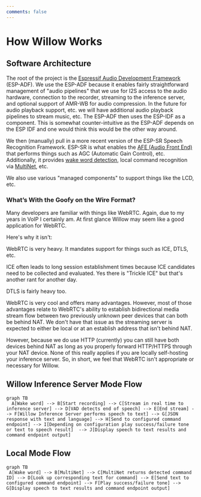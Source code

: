 ```yaml
---
comments: false
---
```


# How Willow Works

## Software Architecture

The root of the project is the [Espressif Audio Development Framework](https://github.com/espressif/esp-adf) (ESP-ADF). We use the ESP-ADF because it enables fairly straightforward management of "audio pipelines" that we use for I2S access to the audio hardware, connection to the recorder, streaming to the inference server, and optional support of AMR-WB for audio compression. In the future for audio playback support, etc. we will have additional audio playback pipelines to stream music, etc.
The ESP-ADF then uses the ESP-IDF as a component. This is somewhat counter-intuitive as the ESP-ADF depends on the ESP IDF and one would think this would be the other way around.

We then (manually) pull in a more recent version of the ESP-SR Speech Recognition Framework. ESP-SR is what enables the [AFE (Audio Front End)](https://docs.espressif.com/projects/esp-sr/en/latest/esp32s3/audio_front_end/README.html) that performs things such as AGC (Automatic Gain Control), etc. Additionally, it provides [wake word detection](https://docs.espressif.com/projects/esp-sr/en/latest/esp32s3/wake_word_engine/README.html), local command recognition via [MultiNet](https://docs.espressif.com/projects/esp-sr/en/latest/esp32s3/speech_command_recognition/README.html), etc.

We also use various "managed components" to support things like the LCD, etc.
<!-- TODO: Make a pretty diagram/flow thing or something. -->

### What’s With the Goofy on the Wire Format?

Many developers are familiar with things like WebRTC. Again, due to my years in VoIP I certainly am. At first glance Willow may seem like a good application for WebRTC. 

Here's why it isn't:

WebRTC is very heavy. It mandates support for things such as ICE, DTLS, etc.

ICE often leads to long session establishment times because ICE candidates need to be collected and evaluated. Yes there is "Trickle ICE" but that's another rant for another day.

DTLS is fairly heavy too.

WebRTC is very cool and offers many advantages. However, most of those advantages relate to WebRTC's ability to establish bidirectional media stream flow between two previously unknown peer devices that can both be behind NAT. We don't have that issue as the streaming server is expected to either be local or at an establish address that isn't behind NAT.

However, because we do use HTTP (currently) you can still have both devices behind NAT as long as you properly forward HTTP/HTTPS through your NAT device.
None of this really applies if you are locally self-hosting your inference server.
So, in short, we feel that WebRTC isn't appropriate or necessary for Willow.

## Willow Inference Server Mode Flow

``` mermaid
graph TB
  A[Wake word] --> B[Start recording] --> C[Stream in real time to inference server] --> D[VAD detects end of speech] --> E[End stream] --> F[Willow Inference Server performs speech to text] --> G[JSON response with text and language] --> H[Send to configured command endpoint] --> I[Depending on configuration play success/failure tone or text to speech result]  --> J[Display speech to text results and command endpoint output]
```

## Local Mode Flow

``` mermaid
graph TB
 A[Wake word] --> B[MultiNet] --> C[MultiNet returns detected command ID] --> D[Look up corresponding text for command] --> E[Send text to configured command endpoint] --> F[Play success/failure tone] --> G[Display speech to text results and command endpoint output]
```